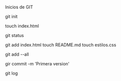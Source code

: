Inicios de GIT

git init

touch index.html

git status

git add index.html
touch README.md
touch estilos.css

git add --all

gir commit -m 'Primera version'

git log

